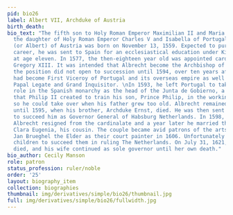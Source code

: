 ```yaml
---
pid: bio26
label: Albert VII, Archduke of Austria
birth_death:
bio_text: "The fifth son to Holy Roman Emperor Maximilian II and Maria of Spain, herself
  the daughter of Holy Roman Emperor Charles V and Isabella of Portugal, Albrecht
  (or Albert) of Austria was born on November 13, 1559. Expected to pursue a clerical
  career, he was sent to Spain for an ecclesiastical education under King Philip II
  at age eleven. In 1577, the then-eighteen year old was appointed cardinal by Pope
  Gregory XIII. It was intended that Albrecht become the Archbishop of Toledo, but
  the position did not open to succession until 1594, over ten years after Albrecht
  had become First Viceroy of Portugal and its overseas empire as well as the country’s
  Papal Legate and Grand Inquisitor. \nIn 1593, he left Portugal to take a leading
  role in the Spanish monarchy as the head of the Junta de Gobierno, a political collective
  that Philip II created to train his son, Prince Philip, in the workings of the monarchy
  so he could take over when his father grew too old. Albrecht remained in this position
  until 1595, when his brother, Archduke Ernst, died. He was then sent to Brussels
  to succeed him as Governor General of Habsburg Netherlands. In 1598, the now Archduke
  Albrecht resigned from the cardinalate and a year later he married the Infanta Isabella
  Clara Eugenia, his cousin. The couple became avid patrons of the arts, appointing
  Jan Brueghel the Elder as their court painter in 1606. Unfortunately they had no
  children to succeed them in ruling The Netherlands. On July 31, 1621, Archduke Albrecht
  died, and his wife continued as sole governor until her own death."
bio_author: Cecily Manson
role: patron
status_profession: ruler/noble
order: '25'
layout: biography_item
collection: biographies
thumbnail: img/derivatives/simple/bio26/thumbnail.jpg
full: img/derivatives/simple/bio26/fullwidth.jpg
---
```

